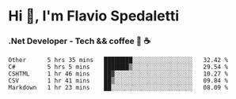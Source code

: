 # Hi 👋, I'm Flavio Spedaletti
### .Net Developer - Tech && coffee 🤖 ☕

<!--START_SECTION:waka-->
```text
Other      5 hrs 35 mins   ████████░░░░░░░░░░░░░░░░░   32.42 % 
C#         5 hrs 5 mins    ███████▒░░░░░░░░░░░░░░░░░   29.54 % 
CSHTML     1 hr 46 mins    ██▓░░░░░░░░░░░░░░░░░░░░░░   10.27 % 
CSV        1 hr 41 mins    ██▒░░░░░░░░░░░░░░░░░░░░░░   09.84 % 
Markdown   1 hr 23 mins    ██░░░░░░░░░░░░░░░░░░░░░░░   08.09 % 
```
<!--END_SECTION:waka-->

<!--
[![Top Langs](https://github-readme-stats.vercel.app/api/top-langs/?username=flaviospedaletti&layout=compact&theme=radical)](https://github.com/anuraghazra/github-readme-stats)
-->

<!--
**FlavioSpedaletti/FlavioSpedaletti** is a ✨ _special_ ✨ repository because its `README.md` (this file) appears on your GitHub profile.

Here are some ideas to get you started:

- 🔭 I’m currently working on ...
- 🌱 I’m currently learning ...
- 👯 I’m looking to collaborate on ...
- 🤔 I’m looking for help with ...
- 💬 Ask me about ...
- 📫 How to reach me: ...
- 😄 Pronouns: ...
- ⚡ Fun fact: ...
-->
